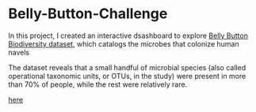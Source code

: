 # Belly-Button-Challenge
In this project, I created an interactive dsashboard to explore [Belly Button Biodiversity dataset](http://robdunnlab.com/projects/belly-button-biodiversity/), which catalogs the microbes that colonize human navels

The dataset reveals that a small handful of microbial species (also called operational taxonomic units, or OTUs, in the study) were present in more than 70% of people, while the rest were relatively rare.

[here](file:///C:/Users/Will/Downloads/Starter_Code_m14/Starter_Code/StarterCode/index.html)
